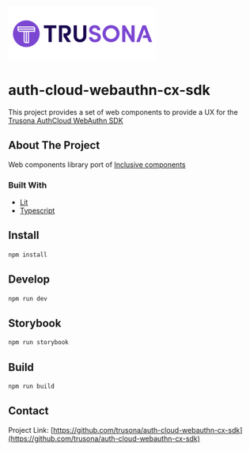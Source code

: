 <div>
  <a href="https://www.trusona.com/">
    <img src="img/trusona.png" alt="Logo" width="300" height="110">
  </a>
</div>

# auth-cloud-webauthn-cx-sdk

This project provides a set of web components to provide a UX for the [Trusona AuthCloud WebAuthn SDK]()


<!-- ABOUT THE PROJECT -->

## About The Project

Web components library port of [Inclusive components](https://inclusive-components.design/)


### Built With

- [Lit](https://lit.dev/)
- [Typescript](https://www.typescriptlang.org/)

## Install

```bash
npm install
```

## Develop

```bash
npm run dev
```

## Storybook

```bash
npm run storybook
```

## Build

```bash
npm run build
```


## Contact

Project Link: [https://github.com/trusona/auth-cloud-webauthn-cx-sdk](https://github.com/trusona/auth-cloud-webauthn-cx-sdk)



